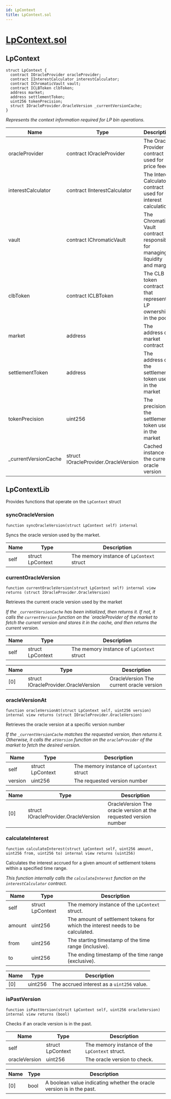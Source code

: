 ```yaml
---
id: LpContext
title: LpContext.sol
---
```

# [LpContext.sol](https://github.com/chromatic-protocol/contracts/tree/main/contracts/core/libraries/LpContext.sol)

## LpContext

```solidity
struct LpContext {
  contract IOracleProvider oracleProvider;
  contract IInterestCalculator interestCalculator;
  contract IChromaticVault vault;
  contract ICLBToken clbToken;
  address market;
  address settlementToken;
  uint256 tokenPrecision;
  struct IOracleProvider.OracleVersion _currentVersionCache;
}
```

_Represents the context information required for LP bin operations._

| Name | Type | Description |
| ---- | ---- | ----------- |
| oracleProvider | contract IOracleProvider | The Oracle Provider contract used for price feed |
| interestCalculator | contract IInterestCalculator | The Interest Calculator contract used for interest calculations |
| vault | contract IChromaticVault | The Chromatic Vault contract responsible for managing liquidity and margin |
| clbToken | contract ICLBToken | The CLB token contract that represents LP ownership in the pool |
| market | address | The address of market contract |
| settlementToken | address | The address of the settlement token used in the market |
| tokenPrecision | uint256 | The precision of the settlement token used in the market |
| _currentVersionCache | struct IOracleProvider.OracleVersion | Cached instance of the current oracle version |

## LpContextLib

Provides functions that operate on the `LpContext` struct

### syncOracleVersion

```solidity
function syncOracleVersion(struct LpContext self) internal
```

Syncs the oracle version used by the market.

| Name | Type | Description |
| ---- | ---- | ----------- |
| self | struct LpContext | The memory instance of `LpContext` struct |

### currentOracleVersion

```solidity
function currentOracleVersion(struct LpContext self) internal view returns (struct IOracleProvider.OracleVersion)
```

Retrieves the current oracle version used by the market

_If the `_currentVersionCache` has been initialized, then returns it.
     If not, it calls the `currentVersion` function on the `oracleProvider of the market
     to fetch the current version and stores it in the cache,
     and then returns the current version._

| Name | Type | Description |
| ---- | ---- | ----------- |
| self | struct LpContext | The memory instance of `LpContext` struct |

| Name | Type | Description |
| ---- | ---- | ----------- |
| [0] | struct IOracleProvider.OracleVersion | OracleVersion The current oracle version |

### oracleVersionAt

```solidity
function oracleVersionAt(struct LpContext self, uint256 version) internal view returns (struct IOracleProvider.OracleVersion)
```

Retrieves the oracle version at a specific version number

_If the `_currentVersionCache` matches the requested version, then returns it.
     Otherwise, it calls the `atVersion` function on the `oracleProvider` of the market
     to fetch the desired version._

| Name | Type | Description |
| ---- | ---- | ----------- |
| self | struct LpContext | The memory instance of `LpContext` struct |
| version | uint256 | The requested version number |

| Name | Type | Description |
| ---- | ---- | ----------- |
| [0] | struct IOracleProvider.OracleVersion | OracleVersion The oracle version at the requested version number |

### calculateInterest

```solidity
function calculateInterest(struct LpContext self, uint256 amount, uint256 from, uint256 to) internal view returns (uint256)
```

Calculates the interest accrued for a given amount of settlement tokens
               within a specified time range.

_This function internally calls the `calculateInterest` function on the `interestCalculator` contract._

| Name | Type | Description |
| ---- | ---- | ----------- |
| self | struct LpContext | The memory instance of the `LpContext` struct. |
| amount | uint256 | The amount of settlement tokens for which the interest needs to be calculated. |
| from | uint256 | The starting timestamp of the time range (inclusive). |
| to | uint256 | The ending timestamp of the time range (exclusive). |

| Name | Type | Description |
| ---- | ---- | ----------- |
| [0] | uint256 | The accrued interest as a `uint256` value. |

### isPastVersion

```solidity
function isPastVersion(struct LpContext self, uint256 oracleVersion) internal view returns (bool)
```

Checks if an oracle version is in the past.

| Name | Type | Description |
| ---- | ---- | ----------- |
| self | struct LpContext | The memory instance of the `LpContext` struct. |
| oracleVersion | uint256 | The oracle version to check. |

| Name | Type | Description |
| ---- | ---- | ----------- |
| [0] | bool | A boolean value indicating whether the oracle version is in the past. |


